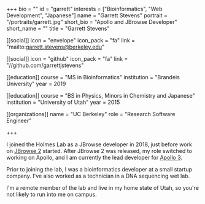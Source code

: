 +++
bio = ""
id = "garrett"
interests = ["Bioinformatics", "Web Development", "Japanese"]
name = "Garrett Stevens"
portrait = "/portraits/garrett.jpg"
short_bio = "Apollo and JBrowse Developer"
short_name = ""
title = "Garrett Stevens"

[[social]]
    icon = "envelope"
    icon_pack = "fa"
    link = "mailto:garrett.stevens@berkeley.edu"

[[social]]
    icon = "github"
    icon_pack = "fa"
    link = "//github.com/garrettjstevens"

[[education]]
    course = "MS in Bioinformatics"
    institution = "Brandeis University"
    year = 2019

[[education]]
    course = "BS in Physics, Minors in Chemistry and Japanese"
    institution = "University of Utah"
    year = 2015

[[organizations]]
    name = "UC Berkeley"
    role = "Research Software Engineer"

+++

I joined the Holmes Lab as a JBrowse developer in 2018, just before work on
[JBrowse 2](https://jbrowse.org/jb2/) started. After JBrowse 2 was released, my
role switched to working on Apollo, and I am currently the lead developer for
[Apollo 3](https://apollo.jbrowse.org/).

Prior to joining the lab, I was a bioinformatics developer at a small startup
company. I've also worked as a technician in a DNA sequencing wet lab.

I'm a remote member of the lab and live in my home state of Utah, so you're not
likely to run into me on campus.
